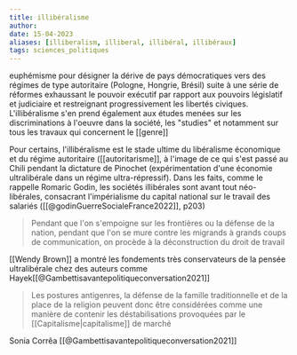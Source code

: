 ```yaml
---
title: illibéralisme
author: 
date: 15-04-2023
aliases: [illiberalism, illiberal, illibéral, illibéraux]
tags: sciences_politiques
---
```


euphémisme pour désigner la dérive de pays démocratiques vers des régimes de type autoritaire (Pologne, Hongrie, Brésil) suite à une série de réformes exhaussant le pouvoir exécutif par rapport aux pouvoirs législatif et judiciaire et restreignant progressivement les libertés civiques. 
L'illibéralisme s'en prend également aux études menées sur les discriminations à l'oeuvre dans la société, les "studies" et notamment sur tous les travaux qui concernent le [[genre]]

Pour certains, l'illibéralisme est le stade ultime du libéralisme économique et du régime autoritaire ([[autoritarisme]], à l'image de ce qui s'est passé au Chili pendant la dictature de Pinochet (expérimentation d'une économie ultralibérale dans un régime ultra-répressif). 
Dans les faits, comme le rappelle Romaric Godin, les sociétés illibérales sont avant tout néo-libérales, consacrant l'impérialisme du capital national sur le travail des salariés ([[@godinGuerreSocialeFrance2022]], p203)

>Pendant que l'on s'empoigne sur les frontières ou la défense de la nation, pendant que l'on se mure contre les migrands à grands coups de communication, on procède à la déconstruction du droit de travail

[[Wendy Brown]] a montré les fondements très conservateurs de la pensée ultralibérale chez des auteurs comme Hayek[[@Gambettisavantepolitiqueconversation2021]]

>Les postures antigenres, la défense de la famille traditionnelle et de la place de la religion peuvent donc être considérées comme une manière de contenir les déstabilisations provoquées par le [[Capitalisme|capitalisme]] de marché 

Sonia Corrêa [[@Gambettisavantepolitiqueconversation2021]]



